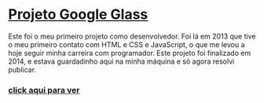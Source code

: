 # <a target="_blak" href="https://www.brunohubner.github.io/glass">Projeto Google Glass</a>

Este foi o meu primeiro projeto como desenvolvedor. Foi lá em 2013 que tive o meu primeiro contato com HTML e CSS e JavaScript, o que me levou a hoje seguir minha carreira com programador. Este projeto foi finalizado em 2014, e estava guardadinho aqui na minha máquina e só agora resolvi publicar.

### <a target="_blank" href="https://brunohubner.github.io/glass">click aqui para ver</a>
